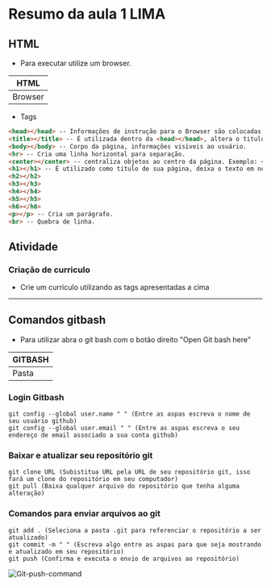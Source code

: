 # Resumo da aula 1 LIMA

## HTML

- Para executar utilize um browser.

 |HTML|
 |-|
 |Browser|

- Tags
```html
<head></head> -- Informações de instrução para o Browser são colocadas aqui.
<title></title> -- É utilizada dentro da <head></head>, altera o titulo da aba.
<body></body> -- Corpo da página, informações visiveis ao usuário.
<hr> -- Cria uma linha horizontal para separação.
<center></center> -- centraliza objetos ao centro da página. Exemplo: <center><h1>Este texto ficará centralizado</h1></center>
<h1></h1> -- É utilizado como titulo de sua página, deixa o texto em negrito. <h1> sendo a maior fonte, e <h6> a menor.
<h2></h2>
<h3></h3>
<h4></h4>
<h5></h5>
<h6></h6>
<p></p> -- Cria um parágrafo.
<br> -- Quebra de linha.
```

## Atividade
### Criação de curriculo
- Crie um curriculo utilizando as tags apresentadas a cima

<hr>

## Comandos gitbash

- Para utilizar abra o git bash com o botão direito "Open Git bash here"

 |GITBASH|
 |-|
 |Pasta|

### Login Gitbash

```
git config --global user.name " " (Entre as aspas escreva o nome de seu usuário github)
git config --global user.email " " (Entre as aspas escreva o seu endereço de email associado a sua conta github)
```

### Baixar e atualizar seu repositório git
```
git clone URL (Subistitua URL pela URL de seu repositório git, isso fará um clone do repositório em seu computador)
git pull (Baixa qualquer arquivo do repositório que tenha alguma alteração)
```

### Comandos para enviar arquivos ao git
```
git add . (Seleciona a pasta .git para referenciar o repositório a ser atualizado)
git commit -m " " (Escreva algo entre as aspas para que seja mostrando e atualizado em seu repositório)
git push (Confirma e executa o envio de arquivos ao repositório)
```

![Git-push-command](https://github.com/IgorHenriqueG/Senai-2023/assets/111847209/6dba709c-7bcd-4832-9e1b-702316a07a18)